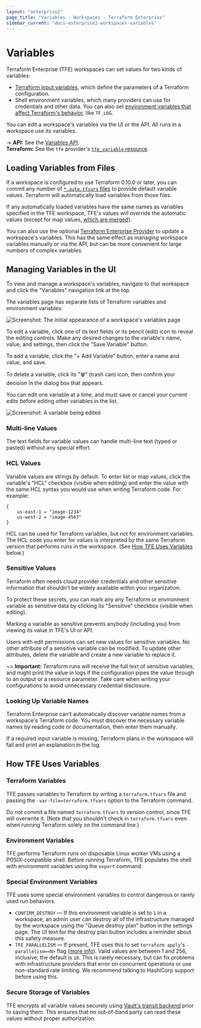 ```yaml
---
layout: "enterprise2"
page_title: "Variables - Workspaces - Terraform Enterprise"
sidebar_current: "docs-enterprise2-workspaces-variables"
---
```


[variables]: /docs/configuration/variables.html

# Variables

Terraform Enterprise (TFE) workspaces can set values for two kinds of variables:

- [Terraform input variables][variables], which define the parameters of a Terraform configuration.
- Shell environment variables, which many providers can use for credentials and other data. You can also set [environment variables that affect Terraform's behavior](/docs/commands/environment-variables.html), like `TF_LOG`.

You can edit a workspace's variables via the UI or the API. All runs in a workspace use its variables.

-> **API:** See the [Variables API](../api/variables.html). <br/>
**Terraform:** See the `tfe` provider's [`tfe_variable` resource](/docs/providers/tfe/r/variable.html).

## Loading Variables from Files

If a workspace is configured to use Terraform 0.10.0 or later, you can commit any number of [`*.auto.tfvars` files](/docs/configuration/variables.html#variable-files) to provide default variable values. Terraform will automatically load variables from those files.

If any automatically loaded variables have the same names as variables specified in the TFE workspace, TFE's values will override the automatic values (except for map values, [which are merged](/docs/configuration/variables.html#variable-merging)).

You can also use the optional [Terraform Enterprise Provider](/docs/providers/tfe/r/variable.html) to update a workspace's variables. This has the same effect as managing workspace variables manually or via the API, but can be more convenient for large numbers of complex variables.

## Managing Variables in the UI

To view and manage a workspace's variables, navigate to that workspace and click the "Variables" navigation link at the top.

The variables page has separate lists of Terraform variables and environment variables:

![Screenshot: The initial appearance of a workspace's variables page](./images/vars.png)

To edit a variable, click one of its text fields or its pencil (edit) icon to reveal the editing controls. Make any desired changes to the variable's name, value, and settings, then click the "Save Variable" button.

To add a variable, click the "+ Add Variable" button, enter a name and value, and save.

To delete a variable, click its "🗑" (trash can) icon, then confirm your decision in the dialog box that appears.

You can edit one variable at a time, and must save or cancel your current edits before editing other variables in the list.

![Screenshot: A variable being edited](./images/vars-edit.png)

### Multi-line Values

The text fields for variable values can handle multi-line text (typed or pasted) without any special effort.

### HCL Values

Variable values are strings by default. To enter list or map values, click the variable's "HCL" checkbox (visible when editing) and enter the value with the same HCL syntax you would use when writing Terraform code. For example:

```hcl
{
    us-east-1 = "image-1234"
    us-west-2 = "image-4567"
}
```

HCL can be used for Terraform variables, but not for environment variables. The HCL code you enter for values is interpreted by the same Terraform version that performs runs in the workspace. (See [How TFE Uses Variables](#how-tfe-uses-variables) below.)

### Sensitive Values

Terraform often needs cloud provider credentials and other sensitive information that shouldn't be widely available within your organization.

To protect these secrets, you can mark any any Terraform or environment variable as sensitive data by clicking its "Sensitive" checkbox (visible when editing).

Marking a variable as sensitive prevents anybody (including you) from viewing its value in TFE's UI or API.

Users with edit permissions can set new values for sensitive variables. No other attribute of a sensitive variable can be modified. To update other attributes, delete the variable and create a new variable to replace it.

~> **Important:** Terraform runs will receive the full text of sensitive variables, and might print the value in logs if the configuration pipes the value through to an output or a resource parameter. Take care when writing your configurations to avoid unnecessary credential disclosure.

### Looking Up Variable Names

Terraform Enterprise can't automatically discover variable names from a workspace's Terraform code. You must discover the necessary variable names by reading code or documentation, then enter them manually.

If a required input variable is missing, Terraform plans in the workspace will fail and print an explanation in the log.

## How TFE Uses Variables

### Terraform Variables

TFE passes variables to Terraform by writing a `terraform.tfvars` file and passing the `-var-file=terraform.tfvars` option to the Terraform command.

Do not commit a file named `terraform.tfvars` to version control, since TFE will overwrite it. (Note that you shouldn't check in `terraform.tfvars` even when running Terraform solely on the command line.)

### Environment Variables

TFE performs Terraform runs on disposable Linux worker VMs using a POSIX-compatible shell. Before running Terraform, TFE populates the shell with environment variables using the `export` command.

### Special Environment Variables

TFE uses some special environment variables to control dangerous or rarely used run behaviors.

- `CONFIRM_DESTROY` — If this environment variable is set to `1` in a workspace, an admin user can destroy all of the infrastructure managed by the workspace using the "Queue destroy plan" button in the settings page. The UI text for the destroy plan button includes a reminder about this safety measure.
- `TFE_PARALLELISM` — If present, TFE uses this to set `terraform apply`'s `-parallelism=<N>` flag ([more info](/docs/internals/graph.html#walking-the-graph)). Valid values are between 1 and 256, inclusive; the default is `10`. This is rarely necessary, but can fix problems with infrastructure providers that error on concurrent operations or use non-standard rate limiting. We recommend talking to HashiCorp support before using this.

### Secure Storage of Variables

TFE encrypts all variable values securely using [Vault's transit backend](https://www.vaultproject.io/docs/secrets/transit/index.html) prior to saving them. This ensures that no out-of-band party can read these values without proper authorization.
